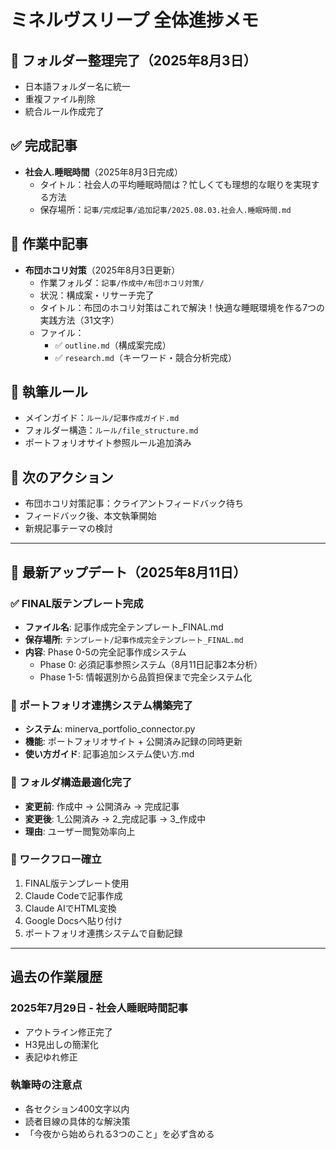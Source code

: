 # ミネルヴスリープ 全体進捗メモ

## 📁 フォルダー整理完了（2025年8月3日）
- 日本語フォルダー名に統一
- 重複ファイル削除
- 統合ルール作成完了

## ✅ 完成記事
- **社会人.睡眠時間**（2025年8月3日完成）
  - タイトル：社会人の平均睡眠時間は？忙しくても理想的な眠りを実現する方法
  - 保存場所：`記事/完成記事/追加記事/2025.08.03.社会人.睡眠時間.md`

## 🔄 作業中記事
- **布団ホコリ対策**（2025年8月3日更新）
  - 作業フォルダ：`記事/作成中/布団ホコリ対策/`
  - 状況：構成案・リサーチ完了
  - タイトル：布団のホコリ対策はこれで解決！快適な睡眠環境を作る7つの実践方法（31文字）
  - ファイル：
    - ✅ `outline.md`（構成案完成）
    - ✅ `research.md`（キーワード・競合分析完成）

## 📖 執筆ルール
- メインガイド：`ルール/記事作成ガイド.md`
- フォルダー構造：`ルール/file_structure.md`
- ポートフォリオサイト参照ルール追加済み

## 📝 次のアクション
- 布団ホコリ対策記事：クライアントフィードバック待ち
- フィードバック後、本文執筆開始
- 新規記事テーマの検討

---

## 🎯 最新アップデート（2025年8月11日）

### ✅ FINAL版テンプレート完成
- **ファイル名**: 記事作成完全テンプレート_FINAL.md
- **保存場所**: `テンプレート/記事作成完全テンプレート_FINAL.md`
- **内容**: Phase 0-5の完全記事作成システム
  - Phase 0: 必須記事参照システム（8月11日記事2本分析）
  - Phase 1-5: 情報選別から品質担保まで完全システム化

### 🔗 ポートフォリオ連携システム構築完了
- **システム**: minerva_portfolio_connector.py
- **機能**: ポートフォリオサイト + 公開済み記録の同時更新
- **使い方ガイド**: 記事追加システム使い方.md

### 📁 フォルダ構造最適化完了
- **変更前**: 作成中 → 公開済み → 完成記事
- **変更後**: 1_公開済み → 2_完成記事 → 3_作成中
- **理由**: ユーザー閲覧効率向上

### 🔄 ワークフロー確立
1. FINAL版テンプレート使用
2. Claude Codeで記事作成
3. Claude AIでHTML変換
4. Google Docsへ貼り付け
5. ポートフォリオ連携システムで自動記録

---

## 過去の作業履歴

### 2025年7月29日 - 社会人睡眠時間記事
- アウトライン修正完了
- H3見出しの簡潔化
- 表記ゆれ修正

### 執筆時の注意点
- 各セクション400文字以内
- 読者目線の具体的な解決策
- 「今夜から始められる3つのこと」を必ず含める